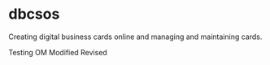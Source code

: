 # dbcsos
Creating digital business cards online and managing and maintaining cards.



Testing OM
Modified 
Revised
